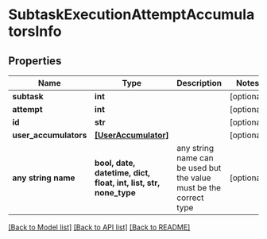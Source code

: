 # SubtaskExecutionAttemptAccumulatorsInfo


## Properties
Name | Type | Description | Notes
------------ | ------------- | ------------- | -------------
**subtask** | **int** |  | [optional] 
**attempt** | **int** |  | [optional] 
**id** | **str** |  | [optional] 
**user_accumulators** | [**[UserAccumulator]**](UserAccumulator.md) |  | [optional] 
**any string name** | **bool, date, datetime, dict, float, int, list, str, none_type** | any string name can be used but the value must be the correct type | [optional]

[[Back to Model list]](../README.md#documentation-for-models) [[Back to API list]](../README.md#documentation-for-api-endpoints) [[Back to README]](../README.md)


